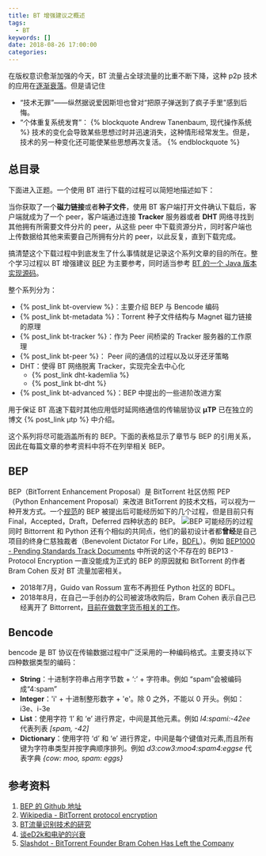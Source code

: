 ```yaml
---
title: BT 增强建议之概述
tags:
  - BT
keywords: []
date: 2018-08-26 17:00:00
categories:
---
```


在版权意识愈渐加强的今天，BT 流量占全球流量的比重不断下降，这种 p2p 技术的应用在[逐渐衰落](http://www.donews.com/article/detail/4805/11133.html)。但是请记住

- “技术无罪”——纵然据说爱因斯坦也曾对“把原子弹送到了疯子手里”感到后悔。
- “个体重复系统发育”：
  {% blockquote Andrew Tanenbaum, 现代操作系统 %}
  技术的变化会导致某些思想过时并迅速消失，这种情形经常发生。但是，技术的另一种变化还可能使某些思想再次复活。
  {% endblockquote %}

## 总目录

下面进入正题。一个使用 BT 进行下载的过程可以简短地描述如下：

当你获取了一个**磁力链接**或者**种子文件**，使用 BT 客户端打开文件确认下载后，客户端就成为了一个 peer，客户端通过连接 **Tracker** 服务器或者 **DHT** 网络寻找到其他拥有所需要文件分片的 peer，从这些 peer 中下载资源分片，同时客户端也上传数据给其他来索要自己所拥有分片的 peer，以此反复，直到下载完成。

搞清楚这个下载过程中到底发生了什么事情就是记录这个系列文章的目的所在。整个学习过程以 BT 增强建议 [BEP](http://www.bittorrent.org/beps/bep_0000.html) 为主要参考，同时适当参考 [BT 的一个 Java 版本实现源码](https://github.com/atomashpolskiy/bt)。

整个系列分为：

- {% post_link bt-overview %}：主要介绍 BEP 与 Bencode 编码
- {% post_link bt-metadata %}：Torrent 种子文件结构与 Magnet 磁力链接的原理
- {% post_link bt-tracker %}：作为 Peer 间桥梁的 Tracker 服务器的工作原理
- {% post_link bt-peer %}： Peer 间的通信的过程以及以牙还牙策略
- DHT：使得 BT 网络脱离 Tracker，实现完全去中心化
  - {% post_link dht-kademlia %}
  - {% post_link bt-dht %}
- {% post_link bt-advanced %}：BEP 中提出的一些进阶改进方案

用于保证 BT 高速下载时其他应用低时延网络通信的传输层协议 **µTP** 已在独立的博文 {% post_link µtp %} 中介绍。

这个系列将尽可能涵盖所有的 BEP。下面的表格显示了章节与 BEP 的引用关系，因此在每篇文章的参考资料中将不在列举相关 BEP。

## BEP

BEP（BitTorrent Enhancement Proposal）是 BitTorrent 社区仿照 PEP（Python Enhancement Proposal）来改进 BitTorrent 的技术文档，可以视为一种开发方式。一个[规范](http://www.bittorrent.org/beps/bep_0002.html)的 BEP 被提出后可能经历如下的几个过程，但是目前只有 Final，Accepted，Draft，Deferred 四种状态的 BEP。
![BEP 可能经历的过程](bep_possible_paths.png)
同时 Bittorrent 和 Python 还有个相似的共同点，他们的最初设计者都**曾经**是自己项目的终身仁慈独裁者（Benevolent Dictator For Life，[BDFL](https://en.wikipedia.org/wiki/Benevolent_dictator_for_life)）。例如 [BEP1000 - Pending Standards Track Documents](http://www.bittorrent.org/beps/bep_0000.html) 中所说的这个不存在的 BEP13 - Protocol Encryption 一直没能成为正式的 BEP 的原因就和 BitTorrent 的作者 Bram Cohen 反对 BT 流量加密相关。

- 2018年7月，Guido van Rossum 宣布不再担任 Python 社区的 BDFL。
- 2018年8月，在自己一手创办的公司被波场收购后，Bram Cohen 表示自己已经离开了 Bittorrent，[目前在做数字货币相关的工作](https://chia.net/)。

## Bencode

bencode 是 BT 协议在传输数据过程中广泛采用的一种编码格式。主要支持以下四种数据类型的编码：

- **String**：十进制字符串占用字节数 + ‘:’ + 字符串。例如 “spam”会被编码成“4:spam”
- **Integer**：'i' + 十进制整形数字 + 'e'。除 0 之外，不能以 0 开头。例如：i3e、i-3e
- **List**：使用字符 ‘l’ 和 ‘e’ 进行界定，中间是其他元素。例如 *l4:spami:-42ee* 代表列表 *[spam, -42]*
- **Dictionary**：使用字符 ‘d’ 和 ‘e’ 进行界定，中间是每个键值对元素,而且所有键为字符串类型并按字典顺序排列。例如 *d3:cow3:moo4:spam4:eggse* 代表字典 *{cow: moo, spam: eggs}*

## 参考资料

1. [BEP 的 Github 地址](https://github.com/bittorrent/bittorrent.org)
2. [Wikipedia - BitTorrent protocol encryption](https://en.wikipedia.org/wiki/BitTorrent_protocol_encryption)
3. [BT流量识别技术的研究](http://cdmd.cnki.com.cn/Article/CDMD-10614-2010234919.htm)
4. [谈eD2k和电驴的兴衰](http://pcedu.pconline.com.cn/960/9603584_all.html)
5. [Slashdot - BitTorrent Founder Bram Cohen Has Left the Company](https://tech.slashdot.org/story/18/08/20/0457247/bittorrent-founder-bram-cohen-has-left-the-company)